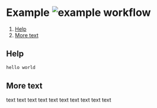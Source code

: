 # Example ![example workflow](https://github.com/triole/example/actions/workflows/build.yaml/badge.svg)

<!--- mdtoc: toc begin -->

1. [Help](#help)
2. [More text](#more-text)<!--- mdtoc: toc end -->

## Help

```go mdox-exec="echo hello world"
hello world
```

## More text

text text text text text text text text text text
